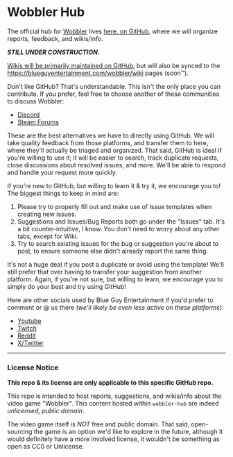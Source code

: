 # Wobbler Hub

The official hub for [Wobbler](https://store.steampowered.com/app/2960830/Wobbler/) lives [here, on GitHub](https://github.com/Blue-Guy-Entertainment/wobbler-hub/), where we will organize reports, feedback, and wikis/info.

***STILL UNDER CONSTRUCTION.***

[Wikis will be primarily maintained on GitHub](https://github.com/Blue-Guy-Entertainment/wobbler-hub/wiki), but will also be synced to the https://blueguyentertainment.com/wobbler/wiki pages (soon™).

Don't like GitHub? That's understandable. This isn't the only place you can contribute. If you prefer, feel free to choose another of these communities to discuss Wobbler:
- [Discord](https://discord.gg/CatkCx7cvH)
- [Steam Forums](https://steamcommunity.com/app/2960830/discussions/)

These are the best alternatives we have to directly using GitHub. We will take quality feedback from those platforms, and transfer them to here, where they'll actually be triaged and organized. That said, GitHub is ideal if you're willing to use it; it will be easier to search, track duplicate requests, close discussions about resolved issues, and more. We'll be able to respond and handle your request more quickly.

If you're new to GitHub, but willing to learn it & try it, we encourage you to! The biggest things to keep in mind are:
1. Please try to properly fill out and make use of Issue templates when creating new issues.
2. Suggestions and Issues/Bug Reports both go under the "Issues" tab. It's a bit counter-intuitive, I know. You don't need to worry about any other tabs, except for Wiki.
3. Try to search existing issues for the bug or suggestion you're about to post, to ensure someone else didn't already report the same thing.

It's not a huge deal if you post a duplicate or avoid using the template! We'll still prefer that over having to transfer your suggestion from another platform. Again, if you're not sure, but willing to learn, we encourage you to simply do your best and try using GitHub!

Here are other socials used by Blue Guy Entertainment if you'd prefer to comment or @ us there (*we'll likely be even less active on these platforms*):
- [Youtube](https://www.youtube.com/@BlueGuyEntertainment)
- [Twitch](https://www.twitch.tv/blueguyentertainmentinc)
- [Reddit](https://reddit.com/user/blueguyentertainment)
- [X/Twitter](https://x.com/BlueGuyInc)

_________________________________________________________________________________
### License Notice
**This repo & its license are only applicable to this specific GitHub repo.**

This repo is intended to host reports, suggestions, and wikis/info about the video game "Wobbler". This content hosted within `wobbler-hub` are indeed *unlicensed, public domain*.

The video game itself is *NOT* free and public domain. That said, open-sourcing the game *is* an option we'd like to explore in the future, although it would definitely have a more involved license, it wouldn't be something as open as CC0 or Unlicense.
